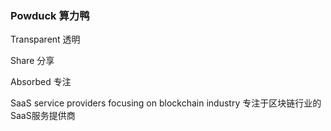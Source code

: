 ### Powduck 算力鸭

Transparent 透明

Share 分享

Absorbed 专注


SaaS service providers focusing on blockchain industry 专注于区块链行业的SaaS服务提供商
